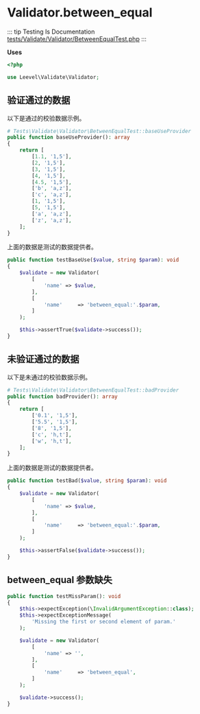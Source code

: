 # Validator.between_equal

::: tip Testing Is Documentation
[tests/Validate/Validator/BetweenEqualTest.php](https://github.com/hunzhiwange/framework/blob/master/tests/Validate/Validator/BetweenEqualTest.php)
:::
    
**Uses**

``` php
<?php

use Leevel\Validate\Validator;
```

## 验证通过的数据

以下是通过的校验数据示例。

``` php
# Tests\Validate\Validator\BetweenEqualTest::baseUseProvider
public function baseUseProvider(): array
{
    return [
        [1.1, '1,5'],
        [2, '1,5'],
        [3, '1,5'],
        [4, '1,5'],
        [4.5, '1,5'],
        ['b', 'a,z'],
        ['c', 'a,z'],
        [1, '1,5'],
        [5, '1,5'],
        ['a', 'a,z'],
        ['z', 'a,z'],
    ];
}
```

上面的数据是测试的数据提供者。


``` php
public function testBaseUse($value, string $param): void
{
    $validate = new Validator(
        [
            'name' => $value,
        ],
        [
            'name'     => 'between_equal:'.$param,
        ]
    );

    $this->assertTrue($validate->success());
}
```
    
## 未验证通过的数据

以下是未通过的校验数据示例。

``` php
# Tests\Validate\Validator\BetweenEqualTest::badProvider
public function badProvider(): array
{
    return [
        ['0.1', '1,5'],
        ['5.5', '1,5'],
        ['8', '1,5'],
        ['c', 'h,t'],
        ['w', 'h,t'],
    ];
}
```

上面的数据是测试的数据提供者。


``` php
public function testBad($value, string $param): void
{
    $validate = new Validator(
        [
            'name' => $value,
        ],
        [
            'name'     => 'between_equal:'.$param,
        ]
    );

    $this->assertFalse($validate->success());
}
```
    
## between_equal 参数缺失

``` php
public function testMissParam(): void
{
    $this->expectException(\InvalidArgumentException::class);
    $this->expectExceptionMessage(
        'Missing the first or second element of param.'
    );

    $validate = new Validator(
        [
            'name' => '',
        ],
        [
            'name'     => 'between_equal',
        ]
    );

    $validate->success();
}
```